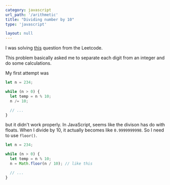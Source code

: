 ```yaml
---
category: javascript
url_path: '/arithmetic'
title: "Dividing number by 10"
type: 'javascript'

layout: null
---
```


I was solving [this](https://leetcode.com/problems/subtract-the-product-and-sum-of-digits-of-an-integer/) question from the Leetcode.

This problem basically asked me to separate each digit from an integer and do some calculations.

My first attempt was
```js
let n = 234;

while (n > 0) {
  let temp = n % 10;
  n /= 10;

  // ...
}
```

but it didn't work properly. In JavaScript, seems like the divison has do with floats. When I divide by 10, it actually becomes like `0.9999999998`.
So I need to use `floor()`.

```js
let n = 234;

while (n > 0) {
  let temp = n % 10;
  n = Math.floor(n / 10); // like this

  // ...
}
```
